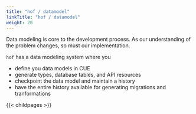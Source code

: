 ```yaml
---
title: "hof / datamodel"
linkTitle: "hof / datamodel"
weight: 20
---
```



Data modeling is core to the development process.
As our understanding of the problem changes,
so must our implementation.

`hof` has a data modeling system where you

- define you data models in CUE
- generate types, database tables, and API resources
- checkpoint the data model and maintain a history
- have the entire history available for generating migrations and tranformations

{{< childpages >}}
